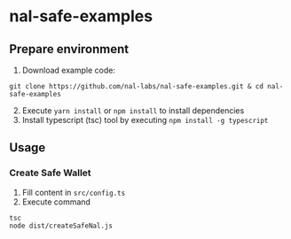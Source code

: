 # nal-safe-examples

## Prepare environment
1. Download example code:
```
git clone https://github.com/nal-labs/nal-safe-examples.git & cd nal-safe-examples
```
2. Execute `yarn install` or `npm install` to install dependencies
3. Install typescript (tsc) tool by executing `npm install -g typescript`

## Usage
### Create Safe Wallet
1. Fill content in `src/config.ts`
2. Execute command
```
tsc
node dist/createSafeNal.js
```
